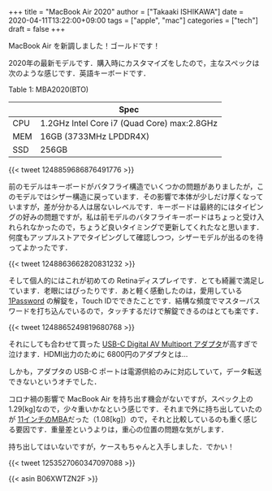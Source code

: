+++
title = "MacBook Air 2020"
author = ["Takaaki ISHIKAWA"]
date = 2020-04-11T13:22:00+09:00
tags = ["apple", "mac"]
categories = ["tech"]
draft = false
+++

MacBook Air を新調しました！ゴールドです！

2020年の最新モデルです．購入時にカスタマイズをしたので，主なスペックは次のような感じです．英語キーボードです．

<div class="table-caption">
  <span class="table-number">Table 1</span>:
  MBA2020(BTO)
</div>

|     | Spec                                        |
|-----|---------------------------------------------|
| CPU | 1.2GHz Intel Core i7 (Quad Core) max:2.8GHz |
| MEM | 16GB (3733MHz LPDDR4X)                      |
| SSD | 256GB                                       |

{{< tweet 1248859686876491776 >}}

前のモデルはキーボードがバタフライ構造でいくつかの問題がありましたが，このモデルではシザー構造に戻っています．その影響で本体が少しだけ厚くなっていますが，差が分かる人は居ないレベルです．キーボードは最終的にはタイピングの好みの問題ですが，私は前モデルのバタフライキーボードはちょっと受け入れられなかったので，ちょうど良いタイミングで更新してくれたなと思います．何度もアップルストアでタイピングして確認しつつ，シザーモデルが出るのを待ってよかったです．

{{< tweet 1248863662820831232 >}}

そして個人的にはこれが初めての Retinaディスプレイです．とても綺麗で満足しています．老眼にはぴったりです．あと軽く感動したのは，愛用している [1Password](https://1password.com/jp/) の解錠を，Touch IDでできたことです．結構な頻度でマスターパスワードを打ち込んでいるので，タッチするだけで解錠できるのはとても楽です．

{{< tweet 1248865249819680768 >}}

それにしても合わせて買った [USB-C Digital AV Multiport アダプタ](https://www.apple.com/jp/shop/product/MUF82ZA/A/usb-c-digital-av-multiport%E3%82%A2%E3%83%80%E3%83%97%E3%82%BF)が高すぎで泣けます．HDMI出力のために 6800円のアダプタとは...

しかも，アダプタの USB-C ポートは電源供給のみに対応していて，データ転送できないというオチでした．

コロナ禍の影響で MacBook Air を持ち出す機会がないですが，スペック上の 1.29[kg]なので，少々重いかなという感じです．それまで外に持ち出していたのが [11インチのMBA](https://support.apple.com/kb/SP713?locale=ja%5FJP)だった（1.08[kg]）ので，それと比較しているのも重く感じる要因です．重量差というよりは，重心の位置の問題な気がします．

持ち出してはいないですが，ケースもちゃんと入手しました．でかい！

{{< tweet 1253527060347097088 >}}

{{< asin B06XWTZN2F >}}

